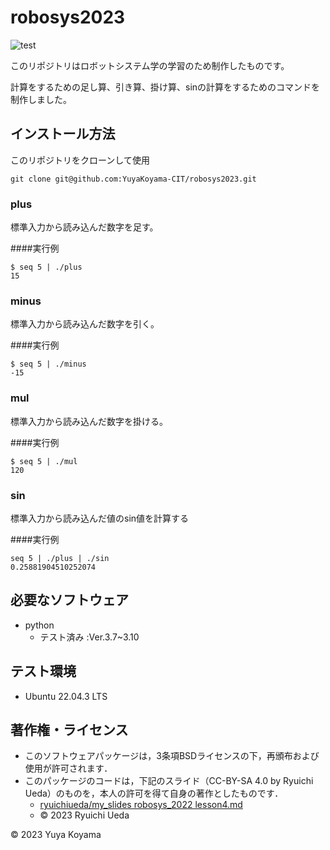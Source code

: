 # robosys2023
![test](https://github.com/YuyaKoyama-CIT/robosys2023/actions/workflows/test.yml/badge.svg)

このリポジトリはロボットシステム学の学習のため制作したものです。

計算をするための足し算、引き算、掛け算、sinの計算をするためのコマンドを制作しました。

## インストール方法

このリポジトリをクローンして使用

```
git clone git@github.com:YuyaKoyama-CIT/robosys2023.git
```

### plus

標準入力から読み込んだ数字を足す。

####実行例

```
$ seq 5 | ./plus
15
```
### minus

標準入力から読み込んだ数字を引く。

####実行例
```
$ seq 5 | ./minus
-15
```
### mul

標準入力から読み込んだ数字を掛ける。

####実行例
```
$ seq 5 | ./mul
120
```
### sin

標準入力から読み込んだ値のsin値を計算する

####実行例
```
seq 5 | ./plus | ./sin
0.25881904510252074
```

## 必要なソフトウェア

* python
	* テスト済み :Ver.3.7~3.10

## テスト環境

* Ubuntu 22.04.3 LTS

## 著作権・ライセンス

* このソフトウェアパッケージは，3条項BSDライセンスの下，再頒布および使用が許可されます．
* このパッケージのコードは，下記のスライド（CC-BY-SA 4.0 by Ryuichi Ueda）のものを，本人の許可を得て自身の著作としたものです．
  * [ryuichiueda/my_slides robosys_2022 lesson4.md](https://github.com/ryuichiueda/my_slides/blob/master/robosys_2022/lesson4.md)
  * © 2023 Ryuichi Ueda

© 2023 Yuya Koyama
